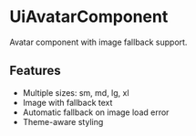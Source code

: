 # UiAvatarComponent

Avatar component with image fallback support.

## Features

- Multiple sizes: sm, md, lg, xl
- Image with fallback text
- Automatic fallback on image load error
- Theme-aware styling
